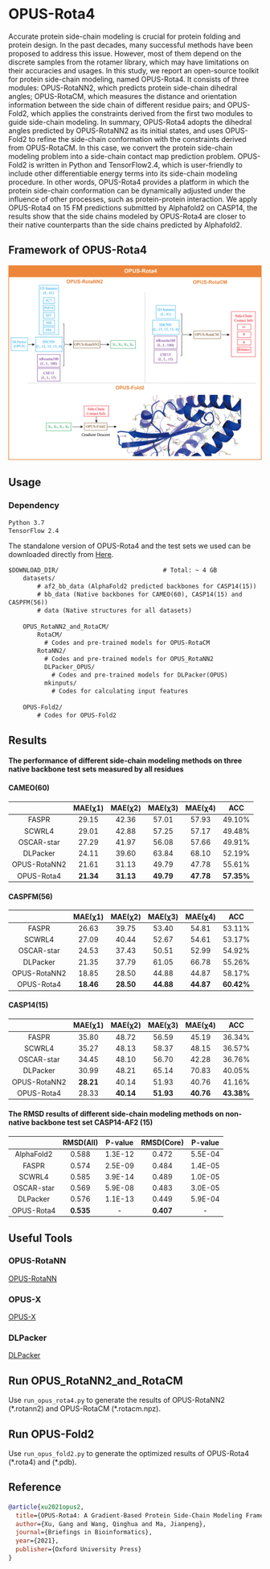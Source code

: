 # OPUS-Rota4

Accurate protein side-chain modeling is crucial for protein folding and protein design. In the past decades, many successful methods have been proposed to address this issue. However, most of them depend on the discrete samples from the rotamer library, which may have limitations on their accuracies and usages. In this study, we report an open-source toolkit for protein side-chain modeling, named OPUS-Rota4. It consists of three modules: OPUS-RotaNN2, which predicts protein side-chain dihedral angles; OPUS-RotaCM, which measures the distance and orientation information between the side chain of different residue pairs; and OPUS-Fold2, which applies the constraints derived from the first two modules to guide side-chain modeling. In summary, OPUS-Rota4 adopts the dihedral angles predicted by OPUS-RotaNN2 as its initial states, and uses OPUS-Fold2 to refine the side-chain conformation with the constraints derived from OPUS-RotaCM. In this case, we convert the protein side-chain modeling problem into a side-chain contact map prediction problem. OPUS-Fold2 is written in Python and TensorFlow2.4, which is user-friendly to include other differentiable energy terms into its side-chain modeling procedure. In other words, OPUS-Rota4 provides a platform in which the protein side-chain conformation can be dynamically adjusted under the influence of other processes, such as protein-protein interaction. We apply OPUS-Rota4 on 15 FM predictions submitted by Alphafold2 on CASP14, the results show that the side chains modeled by OPUS-Rota4 are closer to their native counterparts than the side chains predicted by Alphafold2.

## Framework of OPUS-Rota4

<img src="./images/figure1.png"/>

## Usage

### Dependency

```
Python 3.7
TensorFlow 2.4
```

The standalone version of OPUS-Rota4 and the test sets we used can be downloaded directly from [Here](https://ma-lab.rice.edu/dist/opus-rota4.zip).

```
$DOWNLOAD_DIR/                             # Total: ~ 4 GB
    datasets/                              
        # af2_bb_data (AlphaFold2 predicted backbones for CASP14(15))
        # bb_data (Native backbones for CAMEO(60), CASP14(15) and CASPFM(56))
        # data (Native structures for all datasets)
        
    OPUS_RotaNN2_and_RotaCM/
        RotaCM/
          # Codes and pre-trained models for OPUS-RotaCM
        RotaNN2/
          # Codes and pre-trained models for OPUS_RotaNN2
          DLPacker_OPUS/
            # Codes and pre-trained models for DLPacker(OPUS)
          mkinputs/
            # Codes for calculating input features

    OPUS-Fold2/
        # Codes for OPUS-Fold2
```

## Results

#### The performance of different side-chain modeling methods on three native backbone test sets measured by all residues

#### CAMEO(60)
| |MAE(χ1)|MAE(χ2)|MAE(χ3)|MAE(χ4)|ACC|
|:----:|:----:|:----:|:----:|:----:|:----:|
|FASPR |	29.15 |	42.36 |	57.01| 	57.93 |	49.10%|
|SCWRL4 |	29.01 |	42.88 |	57.25 |	57.17 |	49.48%|
|OSCAR-star|	27.29 |	41.97 |	56.08 |	57.66 |	49.91%|
|DLPacker|	24.11 |	39.60 |	63.84 |	68.10 |	52.19%|
|OPUS-RotaNN2|	21.61 |	31.13 |	49.79 	|47.78| 	55.61%|
|OPUS-Rota4|	**21.34** |	**31.13** |	**49.79** |	**47.78** |	**57.35%**|

#### CASPFM(56)
| |MAE(χ1)|MAE(χ2)|MAE(χ3)|MAE(χ4)|ACC|
|:----:|:----:|:----:|:----:|:----:|:----:|
|FASPR |	26.63 |	39.75 |	53.40 |	54.81 |	53.11%|
|SCWRL4 |	27.09| 	40.44 |	52.67 |	54.61 |	53.17%|
|OSCAR-star	|24.53| 37.43|	50.51 |	52.99 |	54.92%|
|DLPacker|	21.35| 	37.79 |	61.05 |	66.78| 	55.26%|
|OPUS-RotaNN2|	18.85 |	28.50 |	44.88 	|44.87 |	58.17%|
|OPUS-Rota4|	**18.46** |	**28.50** |	**44.88** |	**44.87** |	**60.42%**|

#### CASP14(15)
| |MAE(χ1)|MAE(χ2)|MAE(χ3)|MAE(χ4)|ACC|
|:----:|:----:|:----:|:----:|:----:|:----:|
|FASPR| 	35.80 |	48.72 	|56.59 |	45.19 |	36.34%|
|SCWRL4 |	35.27 |	48.13 |	58.37 |	48.15 |	36.57%|
|OSCAR-star|	34.45 |	48.10| 	56.70 |	42.28 	|36.76%|
|DLPacker|	30.99 	|48.21 |	65.14 |	70.83| 	40.05%|
|OPUS-RotaNN2	|**28.21** 	|40.14 |	51.93 |	40.76 |	41.16%|
|OPUS-Rota4|	28.33 |	**40.14** |	**51.93** 	|**40.76**| 	**43.38%**|

#### The RMSD results of different side-chain modeling methods on non-native backbone test set  CASP14-AF2 (15)

|	|RMSD(All)	|P-value	|RMSD(Core)|	P-value|
|:----:|:----:|:----:|:----:|:----:|
|AlphaFold2	|0.588 |	1.3E-12	|0.472 |	5.5E-04|
|FASPR| 	0.574 |	2.5E-09|	0.484 |	1.4E-05|
|SCWRL4 |	0.585 |	3.9E-14|	0.489 |	1.0E-05|
|OSCAR-star|	0.569 |	5.9E-08	|0.483 |	3.0E-05|
|DLPacker|	0.576 |	1.1E-13|	0.449| 	5.9E-04|
|OPUS-Rota4|	**0.535** |	-|**0.407** |	-|


## Useful Tools

### OPUS-RotaNN

[OPUS-RotaNN](https://github.com/thuxugang/opus_rota3)

### OPUS-X

[OPUS-X](https://github.com/thuxugang/opus_x)

### DLPacker

[DLPacker](https://github.com/nekitmm/DLPacker)


## Run OPUS_RotaNN2_and_RotaCM

Use `run_opus_rota4.py` to generate the results of OPUS-RotaNN2 (\*.rotann2) and OPUS-RotaCM (\*.rotacm.npz).


## Run OPUS-Fold2

Use `run_opus_fold2.py` to generate the optimized results of OPUS-Rota4 (\*.rota4) and (\*.pdb).

## Reference 
```bibtex
@article{xu2021opus2,
  title={OPUS-Rota4: A Gradient-Based Protein Side-Chain Modeling Framework Assisted by Deep Learning-Based Predictors},
  author={Xu, Gang and Wang, Qinghua and Ma, Jianpeng},
  journal={Briefings in Bioinformatics},
  year={2021},
  publisher={Oxford University Press}
}
```

